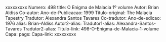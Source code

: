 xxxxxxxxx
Numero: 498
title: O Enigma de Malacia 1º volume
Autor: Brian Aldiss
Co-autor: 
Ano-de-Publicacao: 1999
Titulo-original: The Malacia Tapestry
Tradutor: Alexandra Santos Tavares
Co-tradutor: 
Ano-de-edicao: 1976
alias: Brian-Aldiss
Autor2-alias: 
Tradutor1-alias: Alexandra-Santos-Tavares
Tradutor2-alias: 
Titulo-link: 498-O-Enigma-de-Malacia-1-volume
Capa: 
pags: 
Capa-link: 
xxxxxxxxx